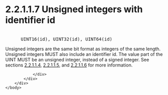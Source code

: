 <html dir="LTR" xmlns:mshelp="http://msdn.microsoft.com/mshelp" xmlns:ddue="http://ddue.schemas.microsoft.com/authoring/2003/5" xmlns:xlink="http://www.w3.org/1999/xlink" xmlns:tool="http://www.microsoft.com/tooltip">
    <head>
        <meta http-equiv="Content-Type" content="text/html; CHARSET=utf-8"></meta>
        <meta name="save" content="history"></meta>
        <title>2.2.1.1.7 Unsigned integers with identifier id</title>
        <xml>
            <mshelp:toctitle title="2.2.1.1.7 Unsigned integers with identifier id"></mshelp:toctitle>
            <mshelp:rltitle title="[MS-SSAS8]: Unsigned integers with identifier id"></mshelp:rltitle>
            <mshelp:keyword index="A" term="17983ced-b077-47d3-8410-9053b83ff8e9"></mshelp:keyword>
            <mshelp:attr name="DCSext.ContentType" value="open specification"></mshelp:attr>
            <mshelp:attr name="AssetID" value="17983ced-b077-47d3-8410-9053b83ff8e9"></mshelp:attr>
            <mshelp:attr name="TopicType" value="kbRef"></mshelp:attr>
            <mshelp:attr name="DCSext.Title" value="[MS-SSAS8]: Unsigned integers with identifier id" />
        </xml>
    </head>
    <body>
        <div id="header">
            <h1 class="heading">2.2.1.1.7 Unsigned integers with identifier id</h1>
        </div>
        <div id="mainSection">
            <div id="mainBody">
                <div id="allHistory" class="saveHistory"></div>
                <div id="sectionSection0" class="section" name="collapseableSection">
                    

<dl>
<dd>
<div><pre>  
 UINT16(id), UINT32(id), UINT64(id)
</pre></div>
</dd></dl>

<p>Unsigned integers are the same bit format as integers of the
same length. Unsigned integers MUST also include an identifier id. The value
part of the UINT MUST be an unsigned integer, instead of a signed integer. See
sections <a href="7f6305c4-800d-4755-bb51-77a0a943088c.html">2.2.1.1.4</a>, <a href="bb49ae81-4e7b-4658-983f-5868f24c39c0.html">2.2.1.1.5</a>, and <a href="273a5f12-1e38-4862-b9a3-7db5507df2bf.html">2.2.1.1.6</a> for more
information.</p>


                </div>
            </div>
        </div>
    </body>
</html>